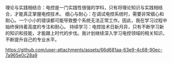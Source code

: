 理论与实践相结合：电控是一门实践性很强的学科，只有将理论知识与实践相结合，才能真正掌握电控技术。
细心与耐心：在调试电控系统时，需要非常细心和耐心。一个小小的错误都可能导致整个系统无法正常工作。因此，我在学习过程中始终保持着高度的专注和耐心。
持续学习：电控技术日新月异，只有不断学习新的知识和技能，才能跟上时代的步伐。我计划继续深入学习电控领域的相关知识，不断提升自己的专业水平。

https://github.com/user-attachments/assets/66d681aa-63e9-4c68-90ec-7a965e0c28a9

